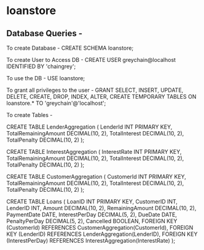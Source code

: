# loanstore

## Database Queries -

To create Database -
CREATE SCHEMA loanstore;

To create User to Access DB -
CREATE USER greychain@localhost IDENTIFIED BY 'chaingrey';

To use the DB -
USE loanstore;

To grant all privileges to the user -
GRANT SELECT, INSERT, UPDATE, DELETE, CREATE, DROP, INDEX, ALTER, CREATE TEMPORARY TABLES ON loanstore.* TO 'greychain'@'localhost';

To create Tables - 

CREATE TABLE LenderAggregation (
LenderId INT PRIMARY KEY,
TotalRemainingAmount DECIMAL(10, 2),
TotalInterest DECIMAL(10, 2),
TotalPenalty DECIMAL(10, 2)
);

CREATE TABLE InterestAggregation (
InterestRate INT PRIMARY KEY,
TotalRemainingAmount DECIMAL(10, 2),
TotalInterest DECIMAL(10, 2),
TotalPenalty DECIMAL(10, 2)
);

CREATE TABLE CustomerAggregation (
CustomerId INT PRIMARY KEY,
TotalRemainingAmount DECIMAL(10, 2),
TotalInterest DECIMAL(10, 2),
TotalPenalty DECIMAL(10, 2)
);

CREATE TABLE Loans (
LoanID INT PRIMARY KEY,
CustomerID INT,
LenderID INT,
Amount DECIMAL(10, 2),
RemainingAmount DECIMAL(10, 2),
PaymentDate DATE,
InterestPerDay DECIMAL(5, 2),
DueDate DATE,
PenaltyPerDay DECIMAL(5, 2),
Cancelled BOOLEAN,
FOREIGN KEY (CustomerId) REFERENCES CustomerAggregation(CustomerId),
FOREIGN KEY (LenderID) REFERENCES LenderAggregation(LenderID),
FOREIGN KEY (InterestPerDay) REFERENCES InterestAggregation(InterestRate)
);


